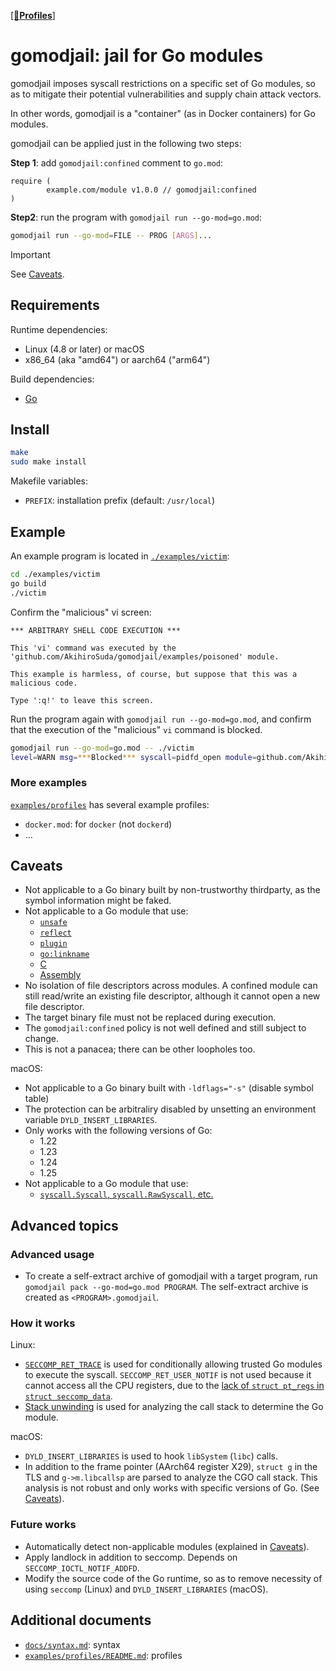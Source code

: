 [[📂**Profiles**]](./examples/profiles)

# gomodjail: jail for Go modules

gomodjail imposes syscall restrictions on a specific set of Go modules,
so as to mitigate their potential vulnerabilities and supply chain attack vectors.

In other words, gomodjail is a "container" (as in Docker containers) for Go modules.

gomodjail can be applied just in the following two steps:

**Step 1**: add `gomodjail:confined` comment to `go.mod`:
```go-module
require (
        example.com/module v1.0.0 // gomodjail:confined
)
```

**Step2**: run the program with `gomodjail run --go-mod=go.mod`:
```bash
gomodjail run --go-mod=FILE -- PROG [ARGS]...
```

> [!IMPORTANT]
>
> See [Caveats](#caveats).

## Requirements
Runtime dependencies:
- Linux (4.8 or later) or macOS
- x86\_64 (aka "amd64") or aarch64 ("arm64")

Build dependencies:
- [Go](https://go.dev/dl/)

## Install
```bash
make
sudo make install
```

Makefile variables:
- `PREFIX`: installation prefix (default: `/usr/local`)

## Example
An example program is located in [`./examples/victim`](./examples/victim):
```bash
cd ./examples/victim
go build
./victim
```

Confirm the "malicious" vi screen:

```
*** ARBITRARY SHELL CODE EXECUTION ***

This 'vi' command was executed by the 'github.com/AkihiroSuda/gomodjail/examples/poisoned' module.

This example is harmless, of course, but suppose that this was a malicious code.

Type ':q!' to leave this screen.
```

Run the program again with `gomodjail run --go-mod=go.mod`, and confirm that the execution of the "malicious" `vi` command is blocked.

```bash
gomodjail run --go-mod=go.mod -- ./victim
level=WARN msg=***Blocked*** syscall=pidfd_open module=github.com/AkihiroSuda/gomodjail/examples/poisoned
```

### More examples

[`examples/profiles`](./examples/profiles) has several example profiles:
- `docker.mod`: for `docker` (not `dockerd`)
- ...

## Caveats
- Not applicable to a Go binary built by non-trustworthy thirdparty, as the symbol information might be faked.
- Not applicable to a Go module that use:
  - [`unsafe`](https://pkg.go.dev/unsafe)
  - [`reflect`](https://pkg.go.dev/reflect)
  - [`plugin`](https://pkg.go.dev/plugin)
  - [`go:linkname`](https://tip.golang.org/doc/go1.23#linker)
  - [C](https://pkg.go.dev/cmd/cgo)
  - [Assembly](https://go.dev/doc/asm)
- No isolation of file descriptors across modules.
  A confined module can still read/write an existing file descriptor, although it cannot open a new file descriptor.
- The target binary file must not be replaced during execution.
- The `gomodjail:confined` policy is not well defined and still subject to change.
- This is not a panacea; there can be other loopholes too.

macOS:
- Not applicable to a Go binary built with `-ldflags="-s"` (disable symbol table)
- The protection can be arbitraliry disabled by unsetting an environment variable `DYLD_INSERT_LIBRARIES`.
- Only works with the following versions of Go:
  - 1.22
  - 1.23
  - 1.24
  - 1.25
- Not applicable to a Go module that use:
  - [`syscall.Syscall`, `syscall.RawSyscall`, etc.](https://pkg.go.dev/syscall)

## Advanced topics
### Advanced usage
- To create a self-extract archive of gomodjail with a target program, run `gomodjail pack --go-mod=go.mod PROGRAM`.
  The self-extract archive is created as `<PROGRAM>.gomodjail`.

### How it works
Linux:
- [`SECCOMP_RET_TRACE`](https://man7.org/linux/man-pages/man2/seccomp.2.html) is used for conditionally
  allowing trusted Go modules to execute the syscall.
  `SECCOMP_RET_USER_NOTIF` is not used because it cannot access all the CPU registers,
  due to the [lack of `struct pt_regs` in `struct seccomp_data`](https://github.com/torvalds/linux/blob/v6.12/kernel/seccomp.c#L242-L266).
- [Stack unwinding](https://www.grant.pizza/blog/go-stack-traces-bpf/) is used for analyzing the call stack to determine the Go module.

macOS:
- `DYLD_INSERT_LIBRARIES` is used to hook `libSystem` (`libc`) calls.
- In addition to the frame pointer (AArch64 register X29), `struct g` in the TLS and `g->m.libcallsp` are parsed to analyze the CGO call stack.
  This analysis is not robust and only works with specific versions of Go. (See [Caveats](#caveats)).

### Future works
- Automatically detect non-applicable modules (explained in [Caveats](#caveats)).
- Apply landlock in addition to seccomp. Depends on `SECCOMP_IOCTL_NOTIF_ADDFD`.
- Modify the source code of the Go runtime, so as to remove necessity of using `seccomp` (Linux) and `DYLD_INSERT_LIBRARIES` (macOS).

## Additional documents
- [`docs/syntax.md`](./docs/syntax.md): syntax
- [`examples/profiles/README.md`](./examples/profiles/README.md): profiles

